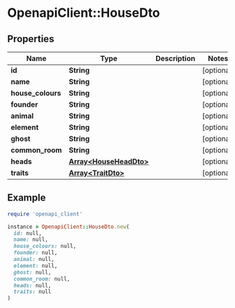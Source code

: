 # OpenapiClient::HouseDto

## Properties

| Name | Type | Description | Notes |
| ---- | ---- | ----------- | ----- |
| **id** | **String** |  | [optional] |
| **name** | **String** |  | [optional] |
| **house_colours** | **String** |  | [optional] |
| **founder** | **String** |  | [optional] |
| **animal** | **String** |  | [optional] |
| **element** | **String** |  | [optional] |
| **ghost** | **String** |  | [optional] |
| **common_room** | **String** |  | [optional] |
| **heads** | [**Array&lt;HouseHeadDto&gt;**](HouseHeadDto.md) |  | [optional] |
| **traits** | [**Array&lt;TraitDto&gt;**](TraitDto.md) |  | [optional] |

## Example

```ruby
require 'openapi_client'

instance = OpenapiClient::HouseDto.new(
  id: null,
  name: null,
  house_colours: null,
  founder: null,
  animal: null,
  element: null,
  ghost: null,
  common_room: null,
  heads: null,
  traits: null
)
```

